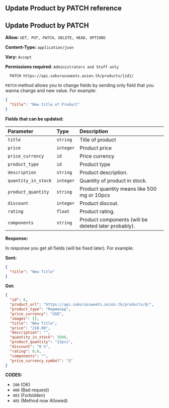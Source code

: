 ## Update Product by PATCH reference

## Update Product by PATCH

**Allow:** `GET, PUT, PATCH, DELETE, HEAD, OPTIONS`

**Content-Type:** `application/json`

**Vary:** `Accept`

**Permissions required**: `Administrators and Staff only`

```
  PATCH https://api.sakurassweets.asion.tk/products/{id}/
```

`PATCH` method allows you to change fields by sending only field that you wanna change and new value. For example:

```json
{
  "title": "New title of Product"
}
```

**Fields that can be updated:**

| Parameter           | Type      | Description                                          |
| :------------------ | :-------- | :--------------------------------------------------- |
| `title`             | `string`  | Title of product                                     |
| `price`             | `integer` | Product price                                        |
| `price_currency`    | `id`      | Price currency                                       |
| `product_type`      | `id`      | Product type                                         |
| `description`       | `string`  | Product description.                                 |
| `quantity_in_stock` | `integer` | Quantity of product in stock.                        |
| `product_quantity`  | `string`  | Product quantity means like 500 mg or 10pcs          |
| `discount`          | `integer` | Product discout.                                     |
| `rating`            | `float`   | Product rating.                                      |
| `components`        | `string`  | Product components (will be deleted later probably). |

**Response:**

In response you get all fields (will be fixed later). For example:

**Sent:**

```json
{
  "title": "New Title"
}
```

**Got:**

```json
{
  "id": 8,
  "product_url": "https://api.sakurassweets.asion.tk/products/8/",
  "product_type": "Мармелад",
  "price_currency": "USD",
  "images": [],
  "title": "New Title",
  "price": "210.00",
  "description": "",
  "quantity_in_stock": 5000,
  "product_quantity": "12pcs",
  "discount": "0 %",
  "rating": 0.0,
  "components": "",
  "price_currency_symbol": "$"
}
```

**CODES:**

- `200` (OK)
- `400` (Bad request)
- `403` (Forbidden)
- `405` (Method now Allowed)
